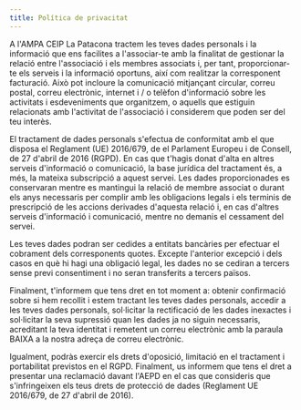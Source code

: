 ```yaml
---
title: Política de privacitat
---
```

A l'AMPA CEIP La Patacona tractem les teves dades personals i la informació que ens facilites a l'associar-te amb la finalitat de gestionar la relació entre l'associació i els membres associats i, per tant, proporcionar-te els serveis i la informació oportuns, així com realitzar la corresponent facturació. Això pot incloure la comunicació mitjançant circular, correu postal, correu electrònic, internet i / o telèfon d'informació sobre les activitats i esdeveniments que organitzem, o aquells que estiguin relacionats amb l'activitat de l'associació i considerem que poden ser del teu interès.

El tractament de dades personals s'efectua de conformitat amb el que disposa el Reglament (UE) 2016/679, de el Parlament Europeu i de Consell, de 27 d'abril de 2016 (RGPD). En cas que t'hagis donat d'alta en altres serveis d'informació o comunicació, la base jurídica del tractament és, a més, la mateixa subscripció a aquest servei. Les dades proporcionades es conservaran mentre es mantingui la relació de membre associat o durant els anys necessaris per complir amb les obligacions legals i els terminis de prescripció de les accions derivades d'aquesta relació i, en cas d'altres serveis d'informació i comunicació, mentre no demanis el cessament del servei.

Les teves dades podran ser cedides a entitats bancàries per efectuar el cobrament dels corresponents quotes. Excepte l'anterior excepció i dels casos en què hi hagi una obligació legal, les dades no se cediran a tercers sense previ consentiment i no seran transferits a tercers països.

Finalment, t'informem que tens dret en tot moment a: obtenir confirmació sobre si hem recollit i estem tractant les teves dades personals, accedir a les teves dades personals, sol·licitar la rectificació de les dades inexactes i sol·licitar la seva supressió quan les dades ja no siguin necessaris, acreditant la teva identitat i remetent un correu electrònic amb la paraula BAIXA a la nostra adreça de correu electrònic.

Igualment, podràs exercir els drets d'oposició, limitació en el tractament i portabilitat previstos en el RGPD. Finalment, us informem que tens el dret a presentar una reclamació davant l'AEPD en el cas que consideris que s'infringeixen els teus drets de protecció de dades (Reglament UE 2016/679, de 27 d'abril de 2016).